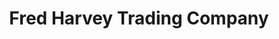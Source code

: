 ---
title: "Fred Harvey Trading Company"
url: /petrified-forest-national-park/fred-harvey-trading-company/
shop: gift
---